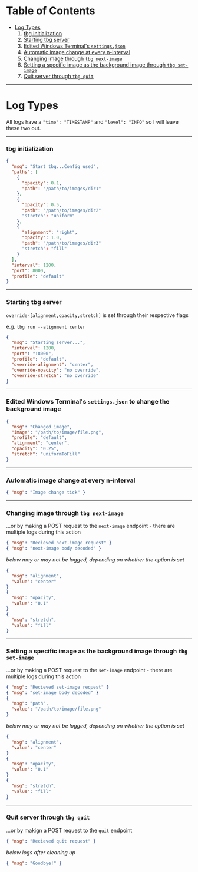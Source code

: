 # Table of Contents
- [Log Types](#log-types)
  1. [tbg initialization](#tbg-initialization)
  2. [Starting tbg server](#starting-tbg-server)
  3. [Edited Windows Terminal's `settings.json`](#edited-windows-terminals-settingsjson-to-change-the-background-image)
  4. [Automatic image change at every n-interval](#automatic-image-change-at-every-n-interval)
  5. [Changing image through `tbg next-image`](#changing-image-through-tbg-next-image)
  6. [Setting a specific image as the background image through `tbg set-image`](#setting-a-specific-image-as-the-background-image-through-tbg-set-image)
  7. [Quit server through `tbg quit`](#quit-server-through-tbg-quit)

---
# Log Types
All logs have a `"time": "TIMESTAMP"` and `"level": "INFO"` so I will leave
these two out.

---
### tbg initialization
```json
{
  "msg": "Start tbg...Config used",
  "paths": [
    {
      "opacity": 0.1,
      "path": "/path/to/images/dir1"
    },
    {
      "opacity": 0.5,
      "path": "/path/to/images/dir2"
      "stretch": "uniform"
    },
    {
      "alignment": "right",
      "opacity": 1.0,
      "path": "/path/to/images/dir3"
      "stretch": "fill"
    }
  ],
  "interval": 1200,
  "port": 8000,
  "profile": "default"
}
```

---
### Starting tbg server
`override-[alignment,opacity,stretch]` is set through their respective flags

e.g. `tbg run --alignment center`
```json
{
  "msg": "Starting server...",
  "interval": 1200,
  "port": ":8000",
  "profile": "default",
  "override-alignment": "center",
  "override-opacity": "no override",
  "override-stretch": "no override"
}
```

---
### Edited Windows Terminal's `settings.json` to change the background image
```json
{
  "msg": "Changed image",
  "image": "/path/to/image/file.png",
  "profile": "default",
  "alignment": "center",
  "opacity": "0.25",
  "stretch": "uniformToFill"
}

```

---
### Automatic image change at every n-interval
```json
{ "msg": "Image change tick" }
```

---
### Changing image through `tbg next-image`
...or by making a POST request to the `next-image` endpoint
    - there are multiple logs during this action
```json
{ "msg": "Recieved next-image request" }
{ "msg": "next-image body decoded" }

```
_below may or may not be logged, depending on whether the option is set_
```json
{
  "msg": "alignment",
  "value": "center"
}
{
  "msg": "opacity",
  "value": "0.1"
}
{
  "msg": "stretch",
  "value": "fill"
}
```

---
### Setting a specific image as the background image through `tbg set-image`
...or by making a POST request to the `set-image` endpoint
    - there are multiple logs during this action
```json
{ "msg": "Recieved set-image request" }
{ "msg": "set-image body decoded" }
{
  "msg": "path",
  "value": "/path/to/image/file.png"
}
```
_below may or may not be logged, depending on whether the option is set_
```json
{
  "msg": "alignment",
  "value": "center"
}
{
  "msg": "opacity",
  "value": "0.1"
}
{
  "msg": "stretch",
  "value": "fill"
}
```

---
### Quit server through `tbg quit`
...or by makign a POST request to the `quit` endpoint
```json
{ "msg": "Recieved quit request" }
```
_below logs after cleaning up_
```json
{ "msg": "Goodbye!" }
```
